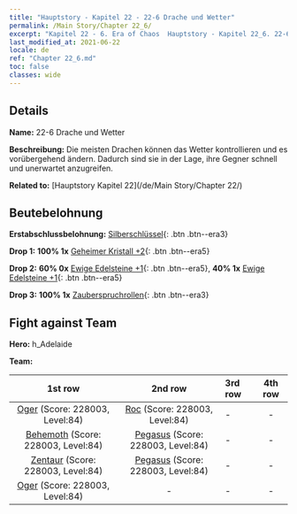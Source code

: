 ```yaml
---
title: "Hauptstory - Kapitel 22 - 22-6 Drache und Wetter"
permalink: /Main Story/Chapter 22_6/
excerpt: "Kapitel 22 - 6. Era of Chaos  Hauptstory - Kapitel 22_6. 22-6 Drache und Wetter"
last_modified_at: 2021-06-22
locale: de
ref: "Chapter 22_6.md"
toc: false
classes: wide
---
```


## Details

 **Name:** 22-6 Drache und Wetter

 **Beschreibung:** Die meisten Drachen können das Wetter kontrollieren und es vorübergehend ändern. Dadurch sind sie in der Lage, ihre Gegner schnell und unerwartet anzugreifen.

 **Related to:** [Hauptstory Kapitel 22](/de/Main Story/Chapter 22/)

## Beutebelohnung

 **Erstabschlussbelohnung:** [Silberschlüssel](/ItemsDE/con_693/){: .btn .btn--era3}

 **Drop 1:** **100% 1x** [Geheimer Kristall +2](/ItemsDE/mat_80/){: .btn .btn--era5}

 **Drop 2:** **60% 0x** [Ewige Edelsteine +1](/ItemsDE/mat_72/){: .btn .btn--era5}, **40% 1x** [Ewige Edelsteine +1](/ItemsDE/mat_72/){: .btn .btn--era5}

 **Drop 3:** **100% 1x** [Zauberspruchrollen](/ItemsDE/con_694/){: .btn .btn--era3}


## Fight against Team
 **Hero:** h_Adelaide

 **Team:**


  | 1st row | 2nd row | 3rd row | 4th row |
  |:----:|:----:|:----|:----:|
  | [Oger](/de/units/Ogre/) (Score: 228003, Level:84)  | [Roc](/de/units/Roc/) (Score: 228003, Level:84)  | - | - |
  | [Behemoth](/de/units/Behemoth/) (Score: 228003, Level:84)  | [Pegasus](/de/units/Pegasus/) (Score: 228003, Level:84)  | - | - |
  | [Zentaur](/de/units/Centaur/) (Score: 228003, Level:84)  | [Pegasus](/de/units/Pegasus/) (Score: 228003, Level:84)  | - | - |
  | [Oger](/de/units/Ogre/) (Score: 228003, Level:84)  | - | - | - |


